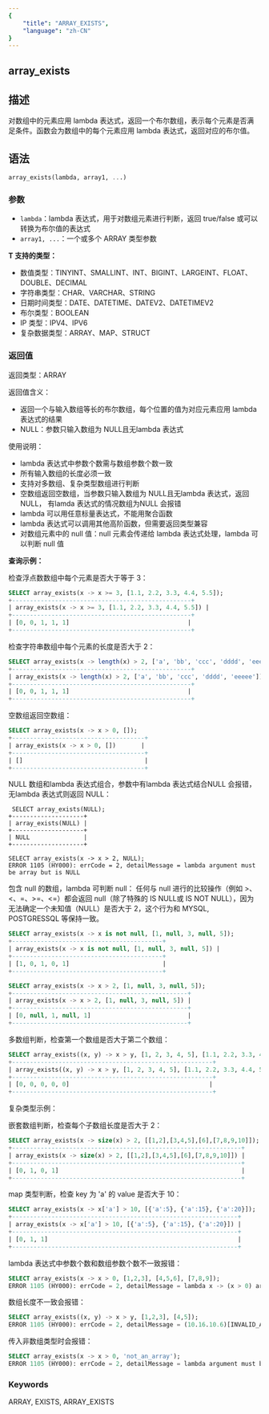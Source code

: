 ```yaml
---
{
    "title": "ARRAY_EXISTS",
    "language": "zh-CN"
}
---
```


## array_exists

<version since="2.0.0">

</version>

## 描述

对数组中的元素应用 lambda 表达式，返回一个布尔数组，表示每个元素是否满足条件。函数会为数组中的每个元素应用 lambda 表达式，返回对应的布尔值。

## 语法

```sql
array_exists(lambda, array1, ...)
```

### 参数

- `lambda`：lambda 表达式，用于对数组元素进行判断，返回 true/false 或可以转换为布尔值的表达式
- `array1, ...`：一个或多个 ARRAY<T> 类型参数

**T 支持的类型：**
- 数值类型：TINYINT、SMALLINT、INT、BIGINT、LARGEINT、FLOAT、DOUBLE、DECIMAL
- 字符串类型：CHAR、VARCHAR、STRING
- 日期时间类型：DATE、DATETIME、DATEV2、DATETIMEV2
- 布尔类型：BOOLEAN
- IP 类型：IPV4、IPV6
- 复杂数据类型：ARRAY、MAP、STRUCT

### 返回值

返回类型：ARRAY<BOOLEAN>

返回值含义：
- 返回一个与输入数组等长的布尔数组，每个位置的值为对应元素应用 lambda 表达式的结果
- NULL：参数只输入数组为 NULL且无lambda 表达式

使用说明：
- lambda 表达式中参数个数需与数组参数个数一致
- 所有输入数组的长度必须一致
- 支持对多数组、复杂类型数组进行判断
- 空数组返回空数组，当参数只输入数组为 NULL且无lambda 表达式，返回 NULL， 有lamda 表达式的情况数组为NULL 会报错
- lambda 可以用任意标量表达式，不能用聚合函数
- lambda 表达式可以调用其他高阶函数，但需要返回类型兼容
- 对数组元素中的 null 值：null 元素会传递给 lambda 表达式处理，lambda 可以判断 null 值

**查询示例：**

检查浮点数数组中每个元素是否大于等于 3：
```sql
SELECT array_exists(x -> x >= 3, [1.1, 2.2, 3.3, 4.4, 5.5]);
+--------------------------------------------------+
| array_exists(x -> x >= 3, [1.1, 2.2, 3.3, 4.4, 5.5]) |
+--------------------------------------------------+
| [0, 0, 1, 1, 1]                                 |
+--------------------------------------------------+
```

检查字符串数组中每个元素的长度是否大于 2：
```sql
SELECT array_exists(x -> length(x) > 2, ['a', 'bb', 'ccc', 'dddd', 'eeeee']);
+--------------------------------------------------+
| array_exists(x -> length(x) > 2, ['a', 'bb', 'ccc', 'dddd', 'eeeee']) |
+--------------------------------------------------+
| [0, 0, 1, 1, 1]                                 |
+--------------------------------------------------+
```

空数组返回空数组：
```sql
SELECT array_exists(x -> x > 0, []);
+-------------------------------------+
| array_exists(x -> x > 0, [])       |
+-------------------------------------+
| []                                  |
+-------------------------------------+
```

NULL 数组和lambda 表达式组合，参数中有lambda 表达式结合NULL 会报错，无lambda 表达式则返回 NULL：
```
 SELECT array_exists(NULL);
+--------------------+
| array_exists(NULL) |
+--------------------+
| NULL               |
+--------------------+

SELECT array_exists(x -> x > 2, NULL);
ERROR 1105 (HY000): errCode = 2, detailMessage = lambda argument must be array but is NULL
```

包含 null 的数组，lambda 可判断 null：
任何与 null 进行的比较操作（例如 >、<、=、>=、<=）都会返回 null（除了特殊的 IS NULL或 IS NOT NULL），因为无法确定一个未知值（NULL）是否大于 2，这个行为和 MYSQL, POSTGRESSQL 等保持一致。
```sql
SELECT array_exists(x -> x is not null, [1, null, 3, null, 5]);
+------------------------------------------+
| array_exists(x -> x is not null, [1, null, 3, null, 5]) |
+------------------------------------------+
| [1, 0, 1, 0, 1]                          |
+------------------------------------------+

SELECT array_exists(x -> x > 2, [1, null, 3, null, 5]);
+-------------------------------------------------+
| array_exists(x -> x > 2, [1, null, 3, null, 5]) |
+-------------------------------------------------+
| [0, null, 1, null, 1]                           |
+-------------------------------------------------+
```

多数组判断，检查第一个数组是否大于第二个数组：
```sql
SELECT array_exists((x, y) -> x > y, [1, 2, 3, 4, 5], [1.1, 2.2, 3.3, 4.4, 5.5]);
+--------------------------------------------------------+
| array_exists((x, y) -> x > y, [1, 2, 3, 4, 5], [1.1, 2.2, 3.3, 4.4, 5.5]) |
+--------------------------------------------------------+
| [0, 0, 0, 0, 0]                                       |
+--------------------------------------------------------+
```

复杂类型示例：

嵌套数组判断，检查每个子数组长度是否大于 2：
```sql
SELECT array_exists(x -> size(x) > 2, [[1,2],[3,4,5],[6],[7,8,9,10]]);
+----------------------------------------------------------------+
| array_exists(x -> size(x) > 2, [[1,2],[3,4,5],[6],[7,8,9,10]]) |
+----------------------------------------------------------------+
| [0, 1, 0, 1]                                                   |
+----------------------------------------------------------------+
```

map 类型判断，检查 key 为 'a' 的 value 是否大于 10：
```sql
SELECT array_exists(x -> x['a'] > 10, [{'a':5}, {'a':15}, {'a':20}]);
+---------------------------------------------------------------+
| array_exists(x -> x['a'] > 10, [{'a':5}, {'a':15}, {'a':20}]) |
+---------------------------------------------------------------+
| [0, 1, 1]                                                     |
+---------------------------------------------------------------+
```

lambda 表达式中参数个数和数组参数个数不一致报错：
```sql
SELECT array_exists(x -> x > 0, [1,2,3], [4,5,6], [7,8,9]);
ERROR 1105 (HY000): errCode = 2, detailMessage = lambda x -> (x > 0) arguments' size is not equal parameters' size
```

数组长度不一致会报错：
```sql
SELECT array_exists((x, y) -> x > y, [1,2,3], [4,5]);
ERROR 1105 (HY000): errCode = 2, detailMessage = (10.16.10.6)[INVALID_ARGUMENT]in array map function, the input column size are not equal completely, nested column data rows 1st size is 3, 2th size is 2.
```

传入非数组类型时会报错：
```sql
SELECT array_exists(x -> x > 0, 'not_an_array');
ERROR 1105 (HY000): errCode = 2, detailMessage = lambda argument must be array but is 'not_an_array'
```

### Keywords

ARRAY, EXISTS, ARRAY_EXISTS 